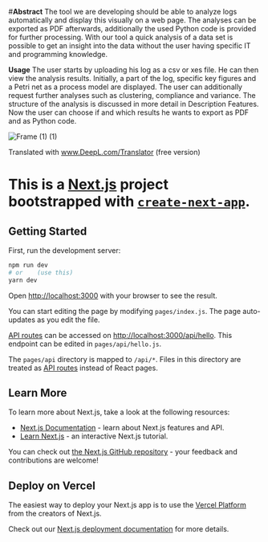#**Abstract**
The tool we are developing should be able to analyze logs automatically and display this visually on a web page. The analyses can be exported as PDF afterwards, additionally the used Python code is provided for further processing.
With our tool a quick analysis of a data set is possible to get an insight into the data without the user having specific IT and programming knowledge.

**Usage**
The user starts by uploading his log as a csv or xes file. He can then view the analysis results. Initially, a part of the log, specific key figures and a Petri net as a process model are displayed. The user can additionally request further analyses such as clustering, compliance and variance. The structure of the analysis is discussed in more detail in Description Features. Now the user can choose if and which results he wants to export as PDF and as Python code.


![Frame (1) (1)](https://user-images.githubusercontent.com/43729834/110763472-3864ee80-8252-11eb-9d55-18b4247f3966.png)


Translated with www.DeepL.com/Translator (free version)

# This is a [Next.js](https://nextjs.org/) project bootstrapped with [`create-next-app`](https://github.com/vercel/next.js/tree/canary/packages/create-next-app).

## Getting Started

First, run the development server:

```bash
npm run dev
# or    (use this)
yarn dev
```

Open [http://localhost:3000](http://localhost:3000) with your browser to see the result.

You can start editing the page by modifying `pages/index.js`. The page auto-updates as you edit the file.

[API routes](https://nextjs.org/docs/api-routes/introduction) can be accessed on [http://localhost:3000/api/hello](http://localhost:3000/api/hello). This endpoint can be edited in `pages/api/hello.js`.

The `pages/api` directory is mapped to `/api/*`. Files in this directory are treated as [API routes](https://nextjs.org/docs/api-routes/introduction) instead of React pages.

## Learn More

To learn more about Next.js, take a look at the following resources:

- [Next.js Documentation](https://nextjs.org/docs) - learn about Next.js features and API.
- [Learn Next.js](https://nextjs.org/learn) - an interactive Next.js tutorial.

You can check out [the Next.js GitHub repository](https://github.com/vercel/next.js/) - your feedback and contributions are welcome!

## Deploy on Vercel

The easiest way to deploy your Next.js app is to use the [Vercel Platform](https://vercel.com/new?utm_medium=default-template&filter=next.js&utm_source=create-next-app&utm_campaign=create-next-app-readme) from the creators of Next.js.

Check out our [Next.js deployment documentation](https://nextjs.org/docs/deployment) for more details.
